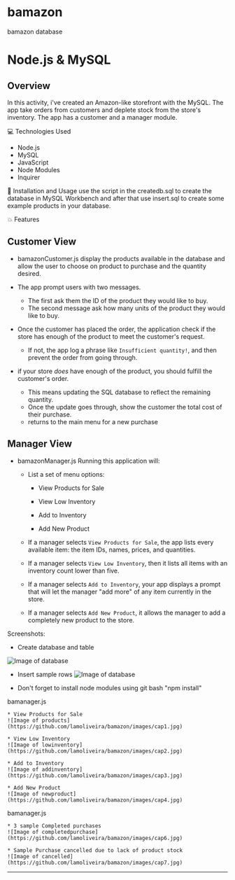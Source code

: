 # bamazon
bamazon database
# Node.js & MySQL

## Overview

In this activity, i've created an Amazon-like storefront with the MySQL. The app take orders from customers and deplete stock from the store's inventory. The app has a customer and a manager module. 

💻 Technologies Used
- Node.js
- MySQL
- JavaScript
- Node Modules
- Inquirer

📀 Installation and Usage
use the script in the createdb.sql to create the database in MySQL Workbench and after that use insert.sql to create some example products in your database.

💥 Features

## Customer View 

- bamazonCustomer.js display the products available in the database and allow the user to choose on product to  purchase and the quantity desired.

- The app prompt users with two messages.

   * The first ask them the ID of the product they would like to buy.
   * The second message ask how many units of the product they would like to buy.

- Once the customer has placed the order, the application check if the store has enough of the product to meet the customer's request.

   * If not, the app log a phrase like `Insufficient quantity!`, and then prevent the order from going through.

- if your store _does_ have enough of the product, you should fulfill the customer's order.
   * This means updating the SQL database to reflect the remaining quantity.
   * Once the update goes through, show the customer the total cost of their purchase.
   * returns to the main menu for a new purchase

## Manager View 

* bamazonManager.js Running this application will:

  * List a set of menu options:

    * View Products for Sale
    
    * View Low Inventory
    
    * Add to Inventory
    
    * Add New Product

  * If a manager selects `View Products for Sale`, the app lists every available item: the item IDs, names, prices, and quantities.

  * If a manager selects `View Low Inventory`, then it lists all items with an inventory count lower than five.

  * If a manager selects `Add to Inventory`, your app displays a prompt that will let the manager "add more" of any item currently in the store.

  * If a manager selects `Add New Product`, it allows the manager to add a completely new product to the store.

Screenshots:

- Create database and table

![Image of database](https://github.com/lamoliveira/bamazon/images/createdb.jpg)

- Insert sample rows 
![Image of database](https://github.com/lamoliveira/bamazon/images/insert.jpg)

- Don't forget to install node modules using git bash "npm install"

bamanager.js


    * View Products for Sale
    ![Image of products](https://github.com/lamoliveira/bamazon/images/cap1.jpg)

    * View Low Inventory
    ![Image of lowinventory](https://github.com/lamoliveira/bamazon/images/cap2.jpg)

    * Add to Inventory
    ![Image of addinventory](https://github.com/lamoliveira/bamazon/images/cap3.jpg)
    
    * Add New Product
    ![Image of newproduct](https://github.com/lamoliveira/bamazon/images/cap4.jpg)

bamanager.js

    * 3 sample Completed purchases
    ![Image of completedpurchase](https://github.com/lamoliveira/bamazon/images/cap6.jpg)

    * Sample Purchase cancelled due to lack of product stock
    ![Image of cancelled](https://github.com/lamoliveira/bamazon/images/cap7.jpg)

- - -



